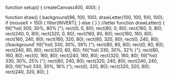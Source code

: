 function setup() {
  createCanvas(400, 400);
}

function draw() {
  background(86, 100, 100);
  drawLetter(100, 100, 100, 100);
  if (mouseX > 150) {
    filter(INVERT);
  } else {
  }
}
//letter
function drawLetter() {
  fill("hsl( 300, 30%, 80% )");
  rect(0, 0, 80);
  rect(80, 0, 80);
  rect(160, 0, 80);
  rect(240, 0, 80);
  rect(320, 0, 80);
  rect(160, 80, 80);
  rect(160, 160, 80);
  rect(160, 240, 80);
  rect(160, 320, 80);
  rect(80, 320, 80);
  rect(0, 240, 80);
  //background'
  fill("hsl( 330, 30%, 39% )");
  rect(80, 80, 80);
  rect(0, 80, 80);
  rect(240, 80, 80);
  rect(320, 80, 80);
  fill("hsl( 330, 30%, 32% )");
  rect(80, 160, 80);
  rect(0, 160, 80);
  rect(240, 160, 80);
  rect(320, 160, 80);
  fill("hsl( 330, 30%, 25% )");
  rect(80, 240, 80);
  rect(320, 240, 80);
  rect(240, 240, 80);
  fill("hsl( 330, 30%, 18% )");
  rect(0, 320, 80);
  rect(320, 320, 80);
  rect(240, 320, 80);
}
